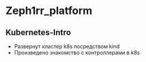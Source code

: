 # Zeph1rr_platform

## Kubernetes-Intro

- Развернут кластер k8s посредством kind
- Произведено знакомство с контроллерами в k8s
